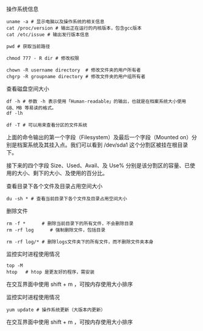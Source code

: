 

操作系统信息
```
uname -a # 显示电脑以及操作系统的相关信息
cat /proc/version # 输出正在运行的内核版本，包含gcc版本
cat /etc/issue # 输出发行版本信息
```


```
pwd # 获取当前路径
```

```
chmod 777 - R dir # 修改权限

chown -R username directory  # 修改文件夹的用户所有者
chgrp -R groupname directory # 修改文件夹的用户组所有者
```


查看磁盘空间大小
```
df -h # 参数 -h 表示使用「Human-readable」的输出，也就是在档案系统大小使用 GB、MB 等易读的格式。
df -lh

df -T # 可以用来查看分区的文件系统
```
上面的命令输出的第一个字段（Filesystem）及最后一个字段（Mounted on）分别是档案系统及其挂入点。我们可以看到 /dev/sda1 这个分割区被挂在根目录下。

接下来的四个字段 Size、Used、Avail、及 Use% 分别是该分割区的容量、已使用的大小、剩下的大小、及使用的百分比。


查看目录下各个文件及目录占用空间大小
```
du -sh * # 查看当前目录下各个文件及目录占用空间大小
```



删除文件
```
rm -f *      # 删除当前目录下的所有文件，不会删除目录
rm -rf log      # 强制删除文件，包括目录

rm -rf log/* # 删除logs文件夹下的所有文件，而不删除文件夹本身
```


监控实时进程使用情况
```
top -M
htop   # htop 是更友好的程序，需安装
```
在交互界面中使用 shift + m ，可按内存使用大小排序







监控实时进程使用情况
```
yum update # 操作系统更新（大版本内更新）
```
在交互界面中使用 shift + m ，可按内存使用大小排序
